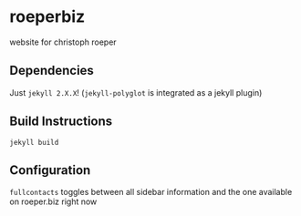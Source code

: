 # roeperbiz
website for christoph roeper

## Dependencies
Just `jekyll 2.X.X`!
(`jekyll-polyglot` is integrated as a jekyll plugin)
## Build Instructions
`jekyll build`
## Configuration
`fullcontacts` toggles between all sidebar information and the one available on roeper.biz right now

